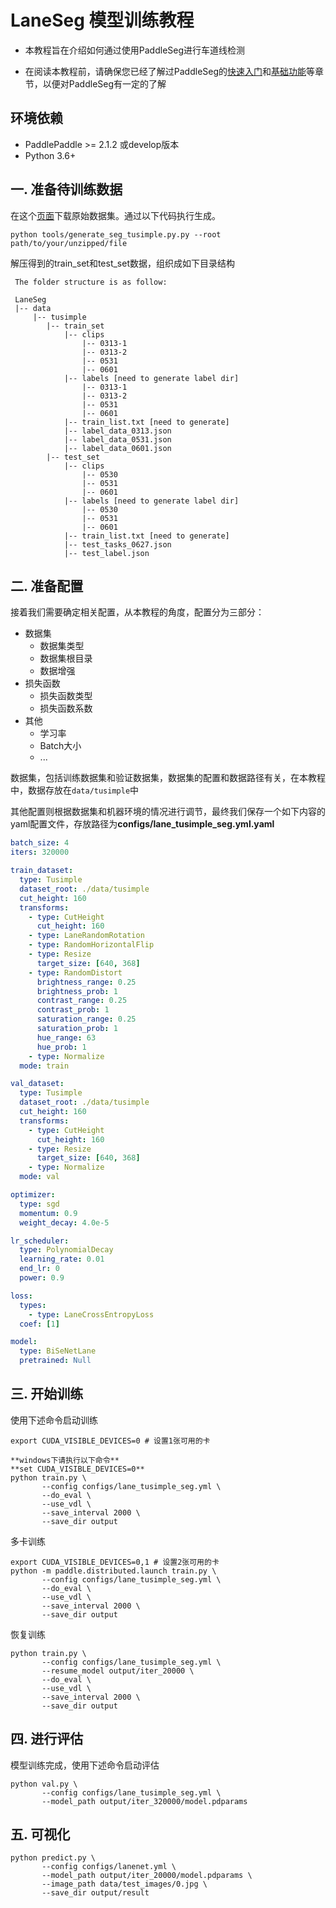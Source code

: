 # LaneSeg 模型训练教程

* 本教程旨在介绍如何通过使用PaddleSeg进行车道线检测

* 在阅读本教程前，请确保您已经了解过PaddleSeg的[快速入门](../../README.md#快速入门)和[基础功能](../../README.md#基础功能)等章节，以便对PaddleSeg有一定的了解

## 环境依赖

* PaddlePaddle >= 2.1.2 或develop版本
* Python 3.6+


## 一. 准备待训练数据


在这个[页面](https://github.com/TuSimple/tusimple-benchmark/issues/3)下载原始数据集。通过以下代码执行生成。

```shell
python tools/generate_seg_tusimple.py.py --root path/to/your/unzipped/file

```

解压得到的train_set和test_set数据，组织成如下目录结构
```
 The folder structure is as follow:

 LaneSeg
 |-- data
     |-- tusimple
        |-- train_set
            |-- clips
                |-- 0313-1
                |-- 0313-2
                |-- 0531
                |-- 0601
            |-- labels [need to generate label dir]
                |-- 0313-1
                |-- 0313-2
                |-- 0531
                |-- 0601
            |-- train_list.txt [need to generate]
            |-- label_data_0313.json
            |-- label_data_0531.json
            |-- label_data_0601.json
        |-- test_set
            |-- clips
                |-- 0530
                |-- 0531
                |-- 0601
            |-- labels [need to generate label dir]
                |-- 0530
                |-- 0531
                |-- 0601
            |-- train_list.txt [need to generate]
            |-- test_tasks_0627.json
            |-- test_label.json
```

## 二. 准备配置

接着我们需要确定相关配置，从本教程的角度，配置分为三部分：

* 数据集
  * 数据集类型
  * 数据集根目录
  * 数据增强
* 损失函数
  * 损失函数类型
  * 损失函数系数
* 其他
  * 学习率
  * Batch大小
  * ...

数据集，包括训练数据集和验证数据集，数据集的配置和数据路径有关，在本教程中，数据存放在`data/tusimple`中

其他配置则根据数据集和机器环境的情况进行调节，最终我们保存一个如下内容的yaml配置文件，存放路径为**configs/lane_tusimple_seg.yml.yaml**

```yaml
batch_size: 4
iters: 320000

train_dataset:
  type: Tusimple
  dataset_root: ./data/tusimple
  cut_height: 160
  transforms:
    - type: CutHeight
      cut_height: 160
    - type: LaneRandomRotation
    - type: RandomHorizontalFlip
    - type: Resize
      target_size: [640, 368]
    - type: RandomDistort
      brightness_range: 0.25
      brightness_prob: 1
      contrast_range: 0.25
      contrast_prob: 1
      saturation_range: 0.25
      saturation_prob: 1
      hue_range: 63
      hue_prob: 1
    - type: Normalize
  mode: train

val_dataset:
  type: Tusimple
  dataset_root: ./data/tusimple
  cut_height: 160
  transforms:
    - type: CutHeight
      cut_height: 160
    - type: Resize
      target_size: [640, 368]
    - type: Normalize
  mode: val

optimizer:
  type: sgd
  momentum: 0.9
  weight_decay: 4.0e-5

lr_scheduler:
  type: PolynomialDecay
  learning_rate: 0.01
  end_lr: 0
  power: 0.9

loss:
  types:
    - type: LaneCrossEntropyLoss
  coef: [1]

model:
  type: BiSeNetLane
  pretrained: Null
```


## 三. 开始训练

使用下述命令启动训练

```shell
export CUDA_VISIBLE_DEVICES=0 # 设置1张可用的卡

**windows下请执行以下命令**
**set CUDA_VISIBLE_DEVICES=0**
python train.py \
       --config configs/lane_tusimple_seg.yml \
       --do_eval \
       --use_vdl \
       --save_interval 2000 \
       --save_dir output
```
多卡训练

```shell
export CUDA_VISIBLE_DEVICES=0,1 # 设置2张可用的卡
python -m paddle.distributed.launch train.py \
       --config configs/lane_tusimple_seg.yml \
       --do_eval \
       --use_vdl \
       --save_interval 2000 \
       --save_dir output
```

恢复训练

```shell
python train.py \
       --config configs/lane_tusimple_seg.yml \
       --resume_model output/iter_20000 \
       --do_eval \
       --use_vdl \
       --save_interval 2000 \
       --save_dir output
```

## 四. 进行评估

模型训练完成，使用下述命令启动评估

```shell
python val.py \
       --config configs/lane_tusimple_seg.yml \
       --model_path output/iter_320000/model.pdparams

```

## 五. 可视化

```shell
python predict.py \
       --config configs/lanenet.yml \
       --model_path output/iter_20000/model.pdparams \
       --image_path data/test_images/0.jpg \
       --save_dir output/result

```
